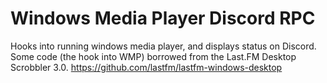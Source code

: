 # Windows Media Player Discord RPC
Hooks into running windows media player, and displays status on Discord.
Some code (the hook into WMP) borrowed from the Last.FM Desktop Scrobbler 3.0.
https://github.com/lastfm/lastfm-windows-desktop